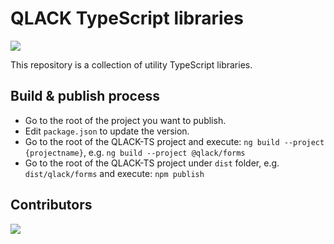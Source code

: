 # QLACK TypeScript libraries

<p>
    <a href="https://qlack.com/" alt="Website">
        <img src="https://img.shields.io/website-up-down-green-red/https/qlack.com" />
    </a>
</p>

This repository is a collection of utility TypeScript libraries.

## Build & publish process
* Go to the root of the project you want to publish.
* Edit `package.json` to update the version.
* Go to the root of the QLACK-TS project and execute: `ng build --project {projectname}`, e.g.
  `ng build --project @qlack/forms`
* Go to the root of the QLACK-TS project under `dist` folder, e.g. `dist/qlack/forms` and execute: `npm publish`

## Contributors

<p>
	<a href="https://github.com/qlack/QLACK-TypeScript/graphs/contributors">
  		<img src="https://contributors-img.firebaseapp.com/image?repo=qlack/qlack-typescript" />
	</a>
</p>
